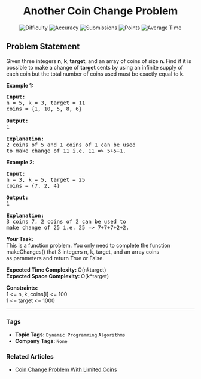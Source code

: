<h1 align="center">Another Coin Change Problem</h1>

<p align="center">
  <img alt="Difficulty" title="Difficulty" src="https://custom-icon-badges.demolab.com/badge/Difficulty: Medium-1F222E?style=for-the-badge&logoColor=white&logo=fire"/>
  <img alt="Accuracy" title="Accuracy" src="https://custom-icon-badges.demolab.com/badge/Accuracy: 54.5%25-1F222E?style=for-the-badge&logoColor=white&logo=target"/>
  <img alt="Submissions" title="Submissions" src="https://custom-icon-badges.demolab.com/badge/Submissions: 25K+-1F222E?style=for-the-badge&logoColor=white&logo=repo"/>
  <img alt="Points" title="Points" src="https://custom-icon-badges.demolab.com/badge/Points: 4-1F222E?style=for-the-badge&logoColor=white&logo=award"/>
  <img alt="Average Time" title="Average Time" src="https://custom-icon-badges.demolab.com/badge/Average%20Time: N/A-1F222E?style=for-the-badge&logoColor=white&logo=clock"/>
</p>

## Problem Statement

Given three integers <b>n</b>, <b>k</b>,<b> target</b>, and an array of coins of size <b>n</b>. Find if it is possible to make a change of <b>target </b>cents by using an infinite supply of each coin but the total number of coins used must be exactly equal to <b>k</b>.

<b>Example 1:</b>

<pre><b>Input:</b>
n = 5, k = 3, target = 11
coins = {1, 10, 5, 8, 6}

<b>Output:</b> 
1

<b>Explanation: </b>
2 coins of 5 and 1 coins of 1 can be used 
to make change of 11 i.e. 11 => 5+5+1.</pre>

<b>Example 2:</b>

<pre><b>Input:</b>
n = 3, k = 5, target = 25
coins = {7, 2, 4}

<b>Output:</b>
1

<b>Explanation:</b>
3 coins 7, 2 coins of 2 can be used to
make change of 25 i.e. 25 => 7+7+7+2+2.</pre>

<b>Your Task:</b><br>This is a function problem. You only need to complete the function makeChanges() that 3 integers n, k, target, and an array coins as parameters and return True or False.

<b>Expected Time Complexity: </b>O(n*k*target)<br><b>Expected Space Complexity: </b>O(k*target)

<b>Constraints:</b><br>1 <= n, k, coins[i] <= 100<br>1 <= target <= 1000


<hr>

### Tags
- **Topic Tags:** `Dynamic Programming` `Algorithms`
- **Company Tags:** `None`

### Related Articles
- [Coin Change Problem With Limited Coins](https://www.geeksforgeeks.org/coin-change-problem-with-limited-coins/)
